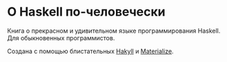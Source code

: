 # О Haskell по-человечески

Книга о прекрасном и удивительном языке программирования Haskell. Для обыкновенных программистов.

Создана с помощью блистательных [Hakyll](http://jaspervdj.be/hakyll/) и [Materialize](http://materializecss.com/).
